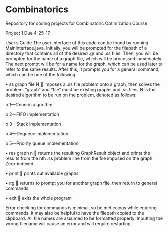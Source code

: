 # Combinatorics

Repository for coding projects for Combinatoric Optimization Course

Project 1 Due 4-25-17

User’s Guide
The user interface of this code can be found by running MainInterface.java. Initially, you will be prompted for the filepath of a directory that contains all of the desired .gr and .ss files. Then, you will be prompted for the name of a graph file, which will be processed immediately. The next prompt will be for a name for the graph, which can be used later to refer to the same results. After this, it prompts you for a general command, which can be one of the following:

•	ss graph file N  imposes a .ss file problem onto a graph, then solves the problem. “graph” and “file” must be existing graphs and .ss files. N is the desired algorithm to be run on the problem, denoted as follows:

o	1—Generic algorithm

o	2—FIFO implementation

o	3—Stack implementation

o	4—Dequeue implementation

o	5—Priority queue implementation

•	res graph n  returns the resulting GraphResult object and prints the results from the nth .ss problem line from the file imposed on the graph. Zero-indexed.

•	print  prints out available graphs

•	ng  returns to prompt you for another graph file, then return to general commands.

•	exit  exits the whole program

Error checking for commands is minimal, so be meticulous while entering commands. It may also be helpful to have the filepath copied to the clipboard. All file names are assumed to be formatted properly. Inputting the wrong filename will cause an error and will require restarting.




